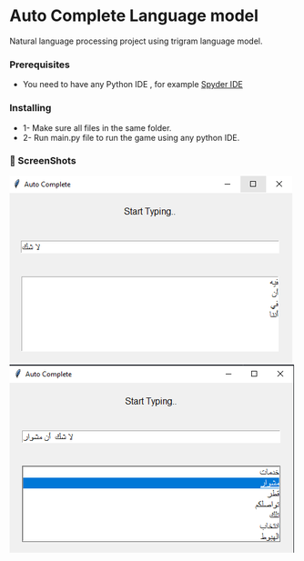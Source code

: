 # Auto Complete Language model

Natural language processing project using trigram language model.

### Prerequisites

* You need to have any Python IDE , for example [Spyder IDE](https://www.spyder-ide.org/)  

### Installing

* 1- Make sure all files in the same folder.
* 2- Run main.py file to run the game using any python IDE.

### 📸 ScreenShots
<p>
<img src="screenshots/auto_complete1.png">
<img src="screenshots/auto_complete2.png">
</p>
